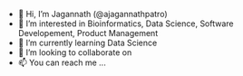 - 👋 Hi, I’m Jagannath (@ajagannathpatro)
- 👀 I’m interested in Bioinformatics, Data Science, Software Developement, Product Management
- 🌱 I’m currently learning Data Science
- 💞️ I’m looking to collaborate on 
- 📫 You can reach me ...
